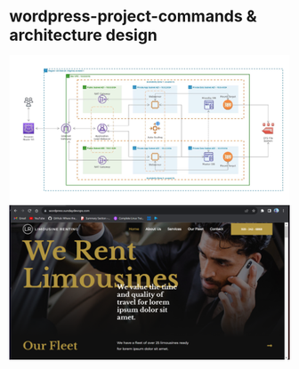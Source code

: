 # wordpress-project-commands & architecture design 
![alt text](https://github.com/profebass99/wordpress-project-commands/blob/main/proj%20arch%20wordpress.png)
![alt text](https://github.com/profebass99/wordpress-project-commands/blob/main/Screenshot%202023-09-09%20040701.png)

